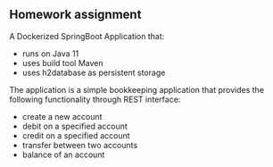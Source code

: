 Homework assignment
-----

A Dockerized SpringBoot Application that:
- runs on Java 11
- uses build tool Maven
- uses h2database as persistent storage

The application is a simple bookkeeping application that provides the following functionality through REST interface:
- create a new account
- debit on a specified account
- credit on a specified account
- transfer between two accounts
- balance of an account